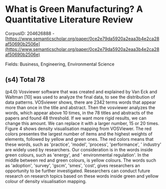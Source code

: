 # What is Green Manufacturing? A Quantitative Literature Review

CorpusID: 204626888 - [https://www.semanticscholar.org/paper/0ce2e79da5920a2eaa3b4e2ca28af50690b2506e](https://www.semanticscholar.org/paper/0ce2e79da5920a2eaa3b4e2ca28af50690b2506e)

Fields: Business, Engineering, Environmental Science

## (s4) Total 78
(p4.0) Vosviewer software that was created and explained by Van Eck and Waltman [10] was used to analyze the final data, to see the distribution of data patterns. VOSviewer shows, there are 2342 terms words that appear more than once in the title and abstract. Then the vosviewer analyzes the words, which appear above 10 times, in the 78 titles and abstracts of the papers and found 48 threshold. If we want more rigid results, we can change this amount. We can replace it with a larger number, 15 or 20 times. Figure 4 shows density visualisation mapping from VOSViewer. The red colors presentes the largest number of items and the highest weights of elements, followed by yellow and green ones. The red colors means that these words, such as 'practice', 'model', 'process', 'performance', ' industry' are widely used by researchers. Our consideration is in the words inside green colours, such as 'energy', and ' environmental regulation'. In the middle between red and green colours, is yellow colours. The words such as 'adoption', 'survey', 'gscm', 'smes', 'cost', gives researchers an opportunity to be further investigated. Researchers can conduct future research on research topics based on these words inside green and yellow colour of density visualisation mapping.
